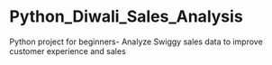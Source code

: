 # Python_Diwali_Sales_Analysis
Python project for beginners- Analyze Swiggy sales data to improve customer experience and sales
